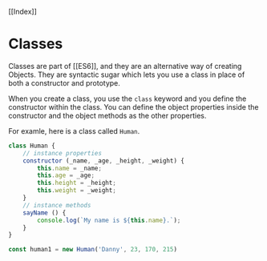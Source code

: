 [[Index]]

# Classes

Classes are part of [[ES6]], and they are an alternative way of creating Objects. They are syntactic sugar which lets you use a class in place of both a constructor and prototype. 

When you create a class, you use the `class` keyword and you define the constructor within the class. You can define the object properties inside the constructor and the object methods as the other properties.

For examle, here is a class called `Human`.

```js
class Human {
	// instance properties
	constructor (_name, _age, _height, _weight) {
		this.name = _name;
		this.age = _age;
		this.height = _height;
		this.weight = _weight;
	}
	// instance methods
	sayName () {
		console.log(`My name is ${this.name}.`);
	}
}

const human1 = new Human('Danny', 23, 170, 215)
```